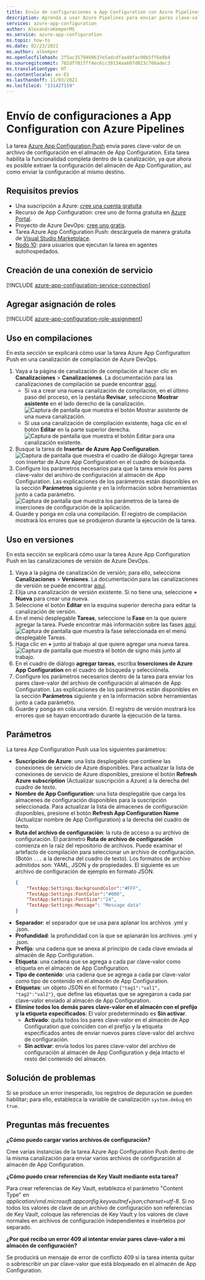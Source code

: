 ```yaml
---
title: Envío de configuraciones a App Configuration con Azure Pipelines
description: Aprenda a usar Azure Pipelines para enviar pares clave-valor a un almacén de App Configuration
services: azure-app-configuration
author: AlexandraKemperMS
ms.service: azure-app-configuration
ms.topic: how-to
ms.date: 02/23/2021
ms.author: alkemper
ms.openlocfilehash: 2f5ac3579489637e5adcdfaa40fac90b5ff6e8b4
ms.sourcegitcommit: 702df701fff4ec6cc39134aa607d023c766adec3
ms.translationtype: HT
ms.contentlocale: es-ES
ms.lasthandoff: 11/03/2021
ms.locfileid: "131427159"
---
```

# <a name="push-settings-to-app-configuration-with-azure-pipelines"></a>Envío de configuraciones a App Configuration con Azure Pipelines

La tarea [Azure App Configuration Push](https://marketplace.visualstudio.com/items?itemName=AzureAppConfiguration.azure-app-configuration-task-push) envía pares clave-valor de un archivo de configuración en el almacén de App Configuration. Esta tarea habilita la funcionalidad completa dentro de la canalización, ya que ahora es posible extraer la configuración del almacén de App Configuration, así como enviar la configuración al mismo destino.

## <a name="prerequisites"></a>Requisitos previos

- Una suscripción a Azure: [cree una cuenta gratuita](https://azure.microsoft.com/free/)
- Recurso de App Configuration: cree uno de forma gratuita en [Azure Portal](https://portal.azure.com).
- Proyecto de Azure DevOps: [cree uno gratis](https://go.microsoft.com/fwlink/?LinkId=2014881).
- Tarea Azure App Configuration Push: descárguela de manera gratuita de [Visual Studio Marketplace](https://marketplace.visualstudio.com/items?itemName=AzureAppConfiguration.azure-app-configuration-task-push).
- [Nodo 10](https://nodejs.org/en/blog/release/v10.21.0/): para usuarios que ejecutan la tarea en agentes autohospedados.

## <a name="create-a-service-connection"></a>Creación de una conexión de servicio

[!INCLUDE [azure-app-configuration-service-connection](../../includes/azure-app-configuration-service-connection.md)]

## <a name="add-role-assignment"></a>Agregar asignación de roles

[!INCLUDE [azure-app-configuration-role-assignment](../../includes/azure-app-configuration-role-assignment.md)]

## <a name="use-in-builds"></a>Uso en compilaciones

En esta sección se explicará cómo usar la tarea Azure App Configuration Push en una canalización de compilación de Azure DevOps.

1. Vaya a la página de canalización de compilación al hacer clic en **Canalizaciones** > **Canalizaciones**. La documentación para las canalizaciones de compilación se puede encontrar [aquí](/azure/devops/pipelines/create-first-pipeline?tabs=tfs-2018-2).
      - Si va a crear una nueva canalización de compilación, en el último paso del proceso, en la pestaña **Revisar**, seleccione **Mostrar asistente** en el lado derecho de la canalización.
      ![Captura de pantalla que muestra el botón Mostrar asistente de una nueva canalización.](./media/new-pipeline-show-assistant.png)
      - Si usa una canalización de compilación existente, haga clic en el botón **Editar** en la parte superior derecha.
      ![Captura de pantalla que muestra el botón Editar para una canalización existente.](./media/existing-pipeline-show-assistant.png)
1. Busque la tarea de **Insertar de Azure App Configuration**.
![Captura de pantalla que muestra el cuadro de diálogo Agregar tarea con Insertar de Azure App Configuration en el cuadro de búsqueda.](./media/add-azure-app-configuration-push-task.png)
1. Configure los parámetros necesarios para que la tarea envíe los pares clave-valor del archivo de configuración al almacén de App Configuration. Las explicaciones de los parámetros están disponibles en la sección **Parámetros** siguiente y en la información sobre herramientas junto a cada parámetro.
![Captura de pantalla que muestra los parámetros de la tarea de inserciones de configuración de la aplicación.](./media/azure-app-configuration-push-parameters.png)
1. Guarde y ponga en cola una compilación. El registro de compilación mostrará los errores que se produjeron durante la ejecución de la tarea.

## <a name="use-in-releases"></a>Uso en versiones

En esta sección se explicará cómo usar la tarea Azure App Configuration Push en las canalizaciones de versión de Azure DevOps.

1. Vaya a la página de canalización de versión; para ello, seleccione **Canalizaciones** > **Versiones**. La documentación para las canalizaciones de versión se puede encontrar [aquí](/azure/devops/pipelines/release).
1. Elija una canalización de versión existente. Si no tiene una, seleccione **+ Nueva** para crear una nueva.
1. Seleccione el botón **Editar** en la esquina superior derecha para editar la canalización de versión.
1. En el menú desplegable **Tareas**, seleccione la **Fase** en la que quiere agregar la tarea. Puede encontrar más información sobre las fases [aquí](/azure/devops/pipelines/release/environments).
![Captura de pantalla que muestra la fase seleccionada en el menú desplegable Tareas.](./media/pipeline-stage-tasks.png)
1. Haga clic en **+** junto al trabajo al que quiere agregar una nueva tarea.
![Captura de pantalla que muestra el botón de signo más junto al trabajo.](./media/add-task-to-job.png)
1. En el cuadro de diálogo **agregar tareas**, escriba **Inserciones de Azure App Configuration** en el cuadro de búsqueda y selecciónela.
1. Configure los parámetros necesarios dentro de la tarea para enviar los pares clave-valor del archivo de configuración al almacén de App Configuration. Las explicaciones de los parámetros están disponibles en la sección **Parámetros** siguiente y en la información sobre herramientas junto a cada parámetro.
1. Guarde y ponga en cola una versión. El registro de versión mostrará los errores que se hayan encontrado durante la ejecución de la tarea.

## <a name="parameters"></a>Parámetros

La tarea App Configuration Push usa los siguientes parámetros:

- **Suscripción de Azure**: una lista desplegable que contiene las conexiones de servicio de Azure disponibles. Para actualizar la lista de conexiones de servicio de Azure disponibles, presione el botón **Refresh Azure subscription** (Actualizar suscripción a Azure) a la derecha del cuadro de texto.
- **Nombre de App Configuration**: una lista desplegable que carga los almacenes de configuración disponibles para la suscripción seleccionada. Para actualizar la lista de almacenes de configuración disponibles, presione el botón **Refresh App Configuration Name** (Actualizar nombre de App Configuration) a la derecha del cuadro de texto.
- **Ruta del archivo de configuración**: la ruta de acceso a su archivo de configuración. El parámetro **Ruta de archivo de configuración** comienza en la raíz del repositorio de archivos. Puede examinar el artefacto de compilación para seleccionar un archivo de configuración. (Botón `...` a la derecha del cuadro de texto). Los formatos de archivo admitidos son: YAML, JSON y de propiedades. El siguiente es un archivo de configuración de ejemplo en formato JSON.
    ```json
    {
        "TestApp:Settings:BackgroundColor":"#FFF",
        "TestApp:Settings:FontColor":"#000",
        "TestApp:Settings:FontSize":"24",
        "TestApp:Settings:Message": "Message data"
    }
    ```
- **Separador**: el separador que se usa para aplanar los archivos .yml y .json.
- **Profundidad**: la profundidad con la que se aplanarán los archivos .yml y .json.
- **Prefijo**: una cadena que se anexa al principio de cada clave enviada al almacén de App Configuration.
- **Etiqueta**: una cadena que se agrega a cada par clave-valor como etiqueta en el almacén de App Configuration.
- **Tipo de contenido**: una cadena que se agrega a cada par clave-valor como tipo de contenido en el almacén de App Configuration.
- **Etiquetas**: un objeto JSON en el formato `{"tag1":"val1", "tag2":"val2"}`, que define las etiquetas que se agregaron a cada par clave-valor enviado al almacén de App Configuration.
- **Elimine todos los demás pares clave-valor en el almacén con el prefijo y la etiqueta especificados**: El valor predeterminado es **Sin activar**.
  - **Activado**: quita todos los pares clave-valor en el almacén de App Configuration que coinciden con el prefijo y la etiqueta especificados antes de enviar nuevos pares clave-valor del archivo de configuración.
  - **Sin activar**: envía todos los pares clave-valor del archivo de configuración al almacén de App Configuration y deja intacto el resto del contenido del almacén.



## <a name="troubleshooting"></a>Solución de problemas

Si se produce un error inesperado, los registros de depuración se pueden habilitar; para ello, establezca la variable de canalización `system.debug` en `true`.

## <a name="faq"></a>Preguntas más frecuentes

**¿Cómo puedo cargar varios archivos de configuración?**

Cree varias instancias de la tarea Azure App Configuration Push dentro de la misma canalización para enviar varios archivos de configuración al almacén de App Configuration.

**¿Cómo puedo crear referencias de Key Vault mediante esta tarea?**

Para crear referencias de Key Vault, establezca el parámetro "Content Type" en *application/vnd.microsoft.appconfig.keyvaultref+json;charset=utf-8*. Si no todos los valores de clave de un archivo de configuración son referencias de Key Vault, coloque las referencias de Key Vault y los valores de clave normales en archivos de configuración independientes e insértelos por separado.

**¿Por qué recibo un error 409 al intentar enviar pares clave-valor a mi almacén de configuración?**

Se producirá un mensaje de error de conflicto 409 si la tarea intenta quitar o sobrescribir un par clave-valor que está bloqueado en el almacén de App Configuration.
